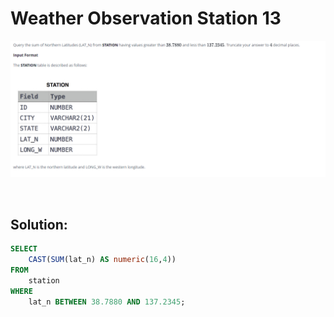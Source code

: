 # Weather Observation Station 13

<div id="header" align="center">
  <img src="https://github.com/MartaCasdelg/SQL-HackerRank-Solutions/blob/main/1.%20Basic/Images/weather_ob_13.png" />
</div>

&nbsp;

## Solution:

```sql
SELECT
    CAST(SUM(lat_n) AS numeric(16,4))
FROM
    station
WHERE
    lat_n BETWEEN 38.7880 AND 137.2345;
```